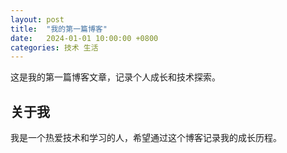 ```yaml
---
layout: post
title:  "我的第一篇博客"
date:   2024-01-01 10:00:00 +0800
categories: 技术 生活
---
```


这是我的第一篇博客文章，记录个人成长和技术探索。

## 关于我

我是一个热爱技术和学习的人，希望通过这个博客记录我的成长历程。
